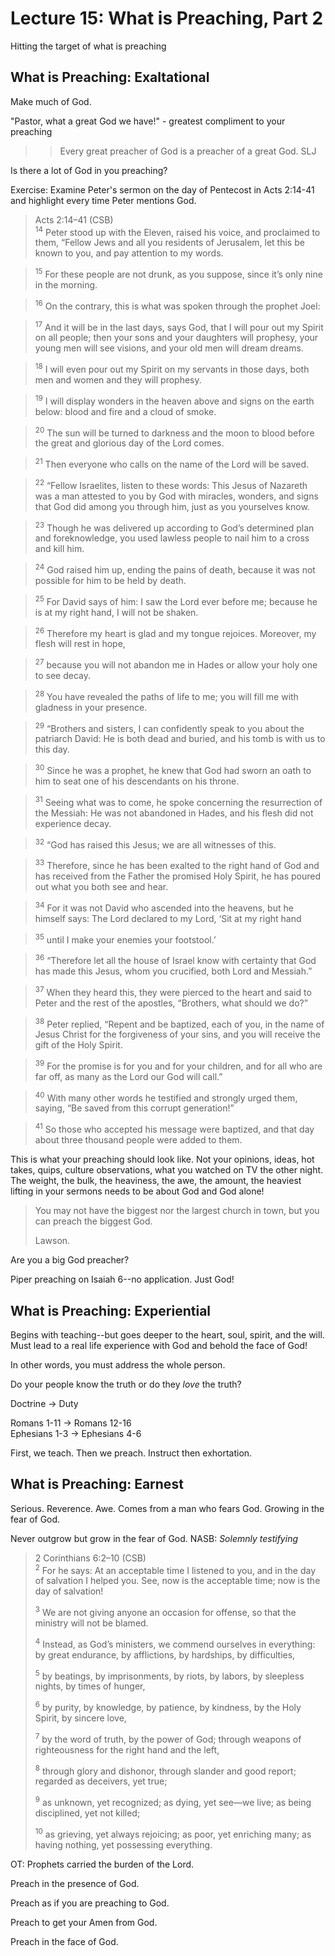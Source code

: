 # Lecture 15: What is Preaching, Part 2

Hitting the target of what is preaching

## What is Preaching: Exaltational

Make much of God.

"Pastor, what a great God we have!" - greatest compliment to your preaching

>>Every great preacher of God is a preacher of a great God. SLJ

Is there a lot of God in you preaching?

</bgy>Exercise</bgy>: Examine Peter's sermon on the day of Pentecost in Acts 2:14-41 and highlight every time Peter mentions God.

>Acts 2:14–41 (CSB)  
><sup>14</sup> Peter stood up with the Eleven, raised his voice, and proclaimed to them, “Fellow Jews and all you residents of Jerusalem, let this be known to you, and pay attention to my words. 

><sup>15</sup> For these people are not drunk, as you suppose, since it’s only nine in the morning. 

><sup>16</sup> On the contrary, this is what was spoken through the prophet Joel: 

><sup>17</sup> And it will be in the last days, says <bgy>God</bgy>, that I will pour out my <bgy>Spirit</bgy> on all people; then your sons and your daughters will prophesy, your young men will see visions, and your old men will dream dreams. 

><sup>18</sup> I will even pour out my <bgy>Spirit</bgy> on my servants in those days, both men and women and they will prophesy. 

><sup>19</sup> I will display wonders in the heaven above and signs on the earth below: blood and fire and a cloud of smoke. 

><sup>20</sup> The sun will be turned to darkness and the moon to blood before the great and glorious day of the <bgy>Lord</bgy> comes. 

><sup>21</sup> Then everyone who calls on the name of the <bgy>Lord</bgy> will be saved. 

><sup>22</sup> “Fellow Israelites, listen to these words: This <bgy>Jesus</bgy> of Nazareth was a man attested to you by <bgy>God</bgy> with miracles, wonders, and signs that <bgy>God</bgy> did among you through <bgy>him</bgy>, just as you yourselves know. 

><sup>23</sup> Though <bgy>he</bgy> was delivered up according to <bgy>God’s</bgy> determined plan and foreknowledge, you used lawless people to nail <bgy>him</bgy> to a cross and kill <bgy>him</bgy>. 

><sup>24</sup> <bgy>God</bgy> raised <bgy>him</bgy> up, ending the pains of death, because it was not possible for <bgy>him</bgy> to be held by death. 

><sup>25</sup> For David says of <bgy>him</bgy>: I saw the <bgy>Lord</bgy> ever before me; because <bgy>he</bgy> is at my right hand, I will not be shaken. 

><sup>26</sup> Therefore my heart is glad and my tongue rejoices. Moreover, my flesh will rest in hope, 

><sup>27</sup> because <bgy>you</bgy> will not abandon <bgy>me</bgy> in Hades or allow your <bgy>holy one</bgy> to see decay. 

><sup>28</sup> <bgy>You</bgy> have revealed the paths of life to me; <bgy>you</bgy> will fill me with gladness in <bgy>your</bgy> presence. 

><sup>29</sup> “Brothers and sisters, I can confidently speak to you about the patriarch David: He is both dead and buried, and his tomb is with us to this day. 

><sup>30</sup> Since he was a prophet, he knew that <bgy>God</bgy> had sworn an oath to him to seat one of his descendants on his throne. 

><sup>31</sup> Seeing what was to come, he spoke concerning the resurrection of the <bgy>Messiah</bgy>: <bgy>He</bgy> was not abandoned in Hades, and <bgy>his</bgy> flesh did not experience decay. 

><sup>32</sup> “</bgy>God</bgy> has raised this <bgy>Jesus</bgy>; we are all witnesses of this. 

><sup>33</sup> Therefore, since he has been exalted to the right hand of <bgy>God</bgy> and has received from the <bgy>Father</bgy> the promised <bgy>Holy</bgy> <bgy>Spirit</bgy>, he has poured out what you both see and hear. 

><sup>34</sup> For it was not David who ascended into the heavens, but he himself says: The <bgy>Lord</bgy> declared to my <bgy>Lord</bgy>, ‘Sit at my right hand 

><sup>35</sup> until I make your enemies your footstool.’ 

><sup>36</sup> “Therefore let all the house of Israel know with certainty that <bgy>God</bgy> has made this <bgy>Jesus</bgy>, whom you crucified, both <bgy>Lord</bgy> and <bgy>Messiah</bgy>.” 

><sup>37</sup> When they heard this, they were pierced to the heart and said to Peter and the rest of the apostles, “Brothers, what should we do?” 

><sup>38</sup> Peter replied, “Repent and be baptized, each of you, in the name of <bgy>Jesus</bgy> <bgy>Christ</bgy> for the forgiveness of your sins, and you will receive the gift of the <bgy>Holy</bgy> <bgy>Spirit</bgy>. 

><sup>39</sup> For the promise is for you and for your children, and for all who are far off, as many as the <bgy>Lord</bgy> our <bgy>God</bgy> will call.” 

><sup>40</sup> With many other words he testified and strongly urged them, saying, “Be saved from this corrupt generation!” 

><sup>41</sup> So those who accepted his message were baptized, and that day about three thousand people were added to them.

This is what your preaching should look like. Not your opinions, ideas, hot takes, quips, culture observations, what you watched on TV the other night. The weight, the bulk, the heaviness, the awe, the amount, the heaviest lifting in your sermons needs to be about God and God alone!

>You may not have the biggest nor the largest church in town, but you can preach the biggest God.
>
>Lawson.

Are you a big God preacher?

Piper preaching on Isaiah 6--no application. Just God!

## What is Preaching: Experiential

Begins with teaching--but goes deeper to the heart, soul, spirit, and the will. Must lead to a real life experience with God and behold the face of God!

In other words, you must address the whole person.

Do your people know the truth or do they *love* the truth?

Doctrine -> Duty

Romans 1-11 -> Romans 12-16  
Ephesians 1-3 -> Ephesians 4-6

First, we teach. Then we preach. Instruct then exhortation.

## What is Preaching: Earnest

Serious. Reverence. Awe. Comes from a man who fears God. Growing in the fear of God.

Never outgrow but grow in the fear of God. NASB: *Solemnly testifying*

>2 Corinthians 6:2–10 (CSB)  
><sup>2</sup> For he says: At an acceptable time I listened to you, and in the day of salvation I helped you. See, now is the acceptable time; now is the day of salvation! 
>
><sup>3</sup> We are not giving anyone an occasion for offense, so that the ministry will not be blamed. 
>
><sup>4</sup> Instead, as God’s ministers, we commend ourselves in everything: by great endurance, by afflictions, by hardships, by difficulties, 
>
><sup>5</sup> by beatings, by imprisonments, by riots, by labors, by sleepless nights, by times of hunger, 
>
><sup>6</sup> by purity, by knowledge, by patience, by kindness, by the Holy Spirit, by sincere love, 
>
><sup>7</sup> by the word of truth, by the power of God; through weapons of righteousness for the right hand and the left, 
>
><sup>8</sup> through glory and dishonor, through slander and good report; regarded as deceivers, yet true; 
>
><sup>9</sup> as unknown, yet recognized; as dying, yet see—we live; as being disciplined, yet not killed; 
>
><sup>10</sup> as grieving, yet always rejoicing; as poor, yet enriching many; as having nothing, yet possessing everything.

OT: Prophets carried the burden of the Lord.

Preach in the presence of God.

Preach as if you are preaching to God.

Preach to get your Amen from God.

Preach in the face of God.

